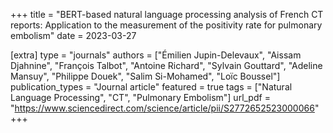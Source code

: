 +++
title = "BERT-based natural language processing analysis of French CT reports: Application to the measurement of the positivity rate for pulmonary embolism"
date = 2023-03-27

[extra]
type = "journals"
authors = ["Émilien Jupin-Delevaux", "Aissam Djahnine", "François Talbot", "Antoine Richard", "Sylvain Gouttard", "Adeline Mansuy", "Philippe Douek", "Salim Si-Mohamed", "Loïc Boussel"]
publication_types = "Journal article"
featured = true
tags = ["Natural Language Processing", "CT", "Pulmonary Embolism"]
url_pdf = "https://www.sciencedirect.com/science/article/pii/S2772652523000066"
+++
